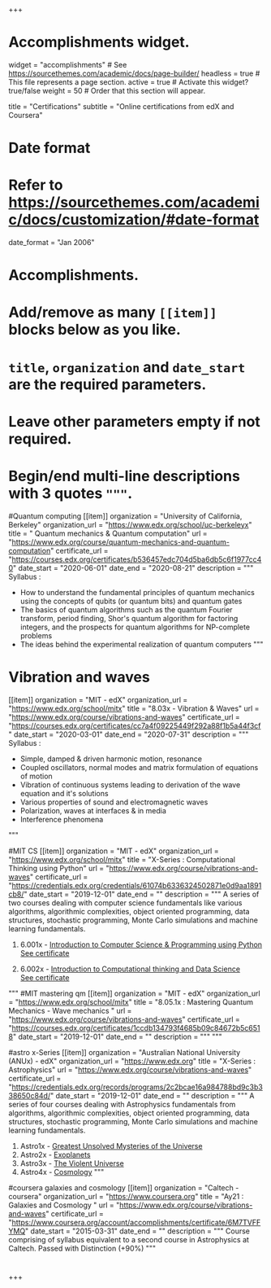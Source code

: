 +++
# Accomplishments widget.
widget = "accomplishments"  # See https://sourcethemes.com/academic/docs/page-builder/
headless = true  # This file represents a page section.
active = true  # Activate this widget? true/false
weight = 50  # Order that this section will appear.

title = "Certifications"
subtitle = "Online certifications from edX and Coursera"

# Date format
#   Refer to https://sourcethemes.com/academic/docs/customization/#date-format
date_format = "Jan 2006"

# Accomplishments.
#   Add/remove as many `[[item]]` blocks below as you like.
#   `title`, `organization` and `date_start` are the required parameters.
#   Leave other parameters empty if not required.
#   Begin/end multi-line descriptions with 3 quotes `"""`.




#Quantum computing
[[item]]
  organization = "University of California, Berkeley"
  organization_url = "https://www.edx.org/school/uc-berkeleyx"
  title = " Quantum mechanics & Quantum computation"
  url = "https://www.edx.org/course/quantum-mechanics-and-quantum-computation"
  certificate_url = "https://courses.edx.org/certificates/b536457edc704d5ba6db5c6f1977cc40"
  date_start = "2020-06-01"
  date_end = "2020-08-21"
  description = """ Syllabus :
  - How to understand the fundamental principles of quantum mechanics using the concepts of qubits (or quantum bits) and quantum gates
  - The basics of quantum algorithms such as the quantum Fourier transform, period finding, Shor's quantum algorithm for factoring integers, and the prospects for quantum algorithms for NP-complete problems
  - The ideas behind the experimental realization of quantum computers
   """


# Vibration and waves
[[item]]
  organization = "MIT - edX"
  organization_url = "https://www.edx.org/school/mitx"
  title = "8.03x - Vibration & Waves"
  url = "https://www.edx.org/course/vibrations-and-waves"
  certificate_url = "https://courses.edx.org/certificates/cc7a4f09225449f292a88f1b5a44f3cf"
  date_start = "2020-03-01"
  date_end = "2020-07-31"
  description = """ Syllabus :
  - Simple, damped & driven harmonic motion, resonance
  - Coupled oscillators, normal modes and matrix formulation of equations of motion
  - Vibration of continuous systems leading to derivation of the wave equation and it's solutions
  - Various properties of sound and electromagnetic waves
  - Polarization, waves at interfaces & in media
  - Interference phenomena

   """


#MIT CS
[[item]]
  organization = "MIT - edX"
  organization_url = "https://www.edx.org/school/mitx"
  title = "X-Series : Computational Thinking using Python"
  url = "https://www.edx.org/course/vibrations-and-waves"
  certificate_url = "https://credentials.edx.org/credentials/61074b6336324502871e0d9aa1891cb8/"
  date_start = "2019-12-01"
  date_end = ""
  description = """  A series of two courses dealing with computer science fundamentals like various algorithms, algorithmic complexities, object oriented programming, data structures, stochastic programming, Monte Carlo simulations and machine learning fundamentals.<br>
1. 6.001x - [Introduction to Computer Science & Programming using  Python](https://www.edx.org/course/introduction-to-computer-science-and-programming-7)<br>
 [See certificate](https://courses.edx.org/certificates/04260f8f3772463ca9825ce221c2bb11)


2. 6.002x - [Introduction to Computational thinking and Data Science](https://www.edx.org/course/introduction-to-computational-thinking-and-data-4) <br>
  [See certificate](https://courses.edx.org/certificates/d4b4011fa5e84f9abbcad792d5bb8e9a)

  """
#MIT mastering qm
[[item]]
  organization = "MIT - edX"
  organization_url = "https://www.edx.org/school/mitx"
  title = "8.05.1x : Mastering Quantum Mechanics - Wave mechanics "
  url = "https://www.edx.org/course/vibrations-and-waves"
  certificate_url = "https://courses.edx.org/certificates/1ccdb134793f4685b09c84672b5c6518"
  date_start = "2019-12-01"
  date_end = ""
  description = """  """

#astro x-Series
[[item]]
  organization = "Australian National University (ANUx) - edX"
  organization_url = "https://www.edx.org"
  title = "X-Series : Astrophysics"
  url = "https://www.edx.org/course/vibrations-and-waves"
  certificate_url = "https://credentials.edx.org/records/programs/2c2bcae16a984788bd9c3b338650c84d/"
  date_start = "2019-12-01"
  date_end = ""
  description = """  A series of four courses dealing with Astrophysics fundamentals from algorithms, algorithmic complexities, object oriented programming, data structures, stochastic programming,  Monte Carlo simulations and machine learning fundamentals.<br>
1. Astro1x - [Greatest Unsolved Mysteries of the Universe](https://s3.amazonaws.com/verify.edx.org/downloads/ebb5809833db4659ae2a7c37a5eca882/Certificate.pdf)
2. Astro2x - [Exoplanets](https://s3.amazonaws.com/verify.edx.org/downloads/0f0bd31014234c9c9c5287e5f1c04223/Certificate.pdf)
3. Astro3x - [The Violent Universe](https://s3.amazonaws.com/verify.edx.org/downloads/f515099ad29244d186757e85a1a6aaae/Certificate.pdf)
4. Astro4x - [Cosmology](https://s3.amazonaws.com/verify.edx.org/downloads/b35bff5eaf0b4474990d6102830281e5/Certificate.pdf)
  """



#coursera galaxies and cosmology
[[item]]
  organization = "Caltech - coursera"
  organization_url = "https://www.coursera.org"
  title = "Ay21 : Galaxies and Cosmology "
  url = "https://www.edx.org/course/vibrations-and-waves"
  certificate_url = "https://www.coursera.org/account/accomplishments/certificate/6M7TVFFYMQ"
  date_start = "2015-03-31"
  date_end = ""
  description = """ Course comprising of syllabus equivalent to a second course in Astrophysics at Caltech. Passed
with Distinction (+90%)  """

#


+++
